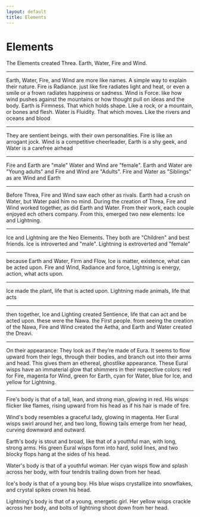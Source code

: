 ```yaml
---
layout: default
title: Elements
---
```


# Elements

The Elements created Threa. Earth, Water, Fire and Wind.

---

Earth, Water, Fire, and Wind are more like names. A simple way to explain their nature.
Fire is Radiance. just like fire radiates light and heat, or even a smile or a frown radiates happiness or sadness.
Wind is Force. like how wind pushes against the mountains or how thought pull on ideas and the body. 
Earth is Firmness. That which holds shape. Like a rock, or a mountain, or bones and flesh.
Water is Fluidity. That which moves. Like the rivers and oceans and blood

---

They are sentient beings. with their own personalities. Fire is like an arrogant jock. Wind is a competitive cheerleader, Earth is a shy geek, and Water is a carefree airhead

---

Fire and Earth are "male" Water and Wind are "female". Earth and Water are "Young adults" and Fire and Wind are "Adults". Fire and Water as "Siblings" as are Wind and Earth

---

Before Threa, Fire and Wind saw each other as rivals. Earth had a crush on Water, but Water paid him no mind. During the creation of Threa, Fire and Wind worked together, as did Earth and Water. From their work, each couple enjoyed ech others company. From this, emerged two new elements: Ice and Lightning.

---

Ice and Lightning are the Neo Elements. They both are "Children" and best friends. Ice is introverted and "male". Lightning is extroverted and "female"

---

because Earth and Water, Firm and Flow, Ice is matter, existence, what can be acted upon.
Fire and Wind, Radiance and force, Lightning is energy, action, what acts upon.

---

Ice made the plant, life that is acted upon. Lightning made animals, life that acts

---

then together, Ice and Lighting created Sentience, life that can act and be acted upon. these were the Nawa. the First people. from seeing the creation of the Nawa, Fire and Wind created the Aetha, and Earth and Water created the Dreavi.

---

On their appearance:
They look as if they’re made of Eura. It seems to flow upward from their legs, through their bodies, and branch out into their arms and head. This gives them an ethereal, ghostlike appearance. These Eural wisps have an immaterial glow that shimmers in their respective colors: red for Fire, magenta for Wind, green for Earth, cyan for Water, blue for Ice, and yellow for Lightning.

---

Fire's body is that of a tall, lean, and strong man, glowing in red. His wisps flicker like flames, rising upward from his head as if his hair is made of fire.

Wind's body resembles a graceful lady, glowing in magenta. Her Eural wisps swirl around her, and two long, flowing tails emerge from her head, curving downward and outward.

Earth's body is stout and broad, like that of a youthful man, with long, strong arms. His green Eural wisps form into hard, solid lines, and two blocky flops hang at the sides of his head.

Water's body is that of a youthful woman. Her cyan wisps flow and splash across her body, with four tendrils trailing down from her head.

Ice's body is that of a young boy. His blue wisps crystallize into snowflakes, and crystal spikes crown his head.

Lightning's body is that of a young, energetic girl. Her yellow wisps crackle across her body, and bolts of lightning shoot down from her head.
